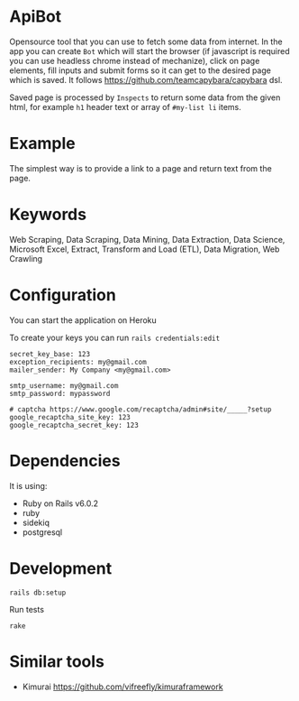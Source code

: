 # ApiBot

Opensource tool that you can use to fetch some data from internet. In the app
you can create `Bot` which will start the browser (if javascript is required you
can use headless chrome instead of mechanize), click on page elements, fill
inputs and submit forms so it can get to the desired page which is saved. It
follows https://github.com/teamcapybara/capybara dsl.


Saved page is processed by `Inspects` to return some data from the given html,
for example `h1` header text or array of `#my-list li` items.


# Example

The simplest way is to provide a link to a page and return text from the page.

# Keywords

Web Scraping, Data Scraping, Data Mining, Data Extraction, Data Science,
Microsoft Excel, Extract, Transform and Load (ETL), Data Migration, Web Crawling

# Configuration

You can start the application on Heroku


To create your keys you can run `rails credentials:edit`

```
secret_key_base: 123
exception_recipients: my@gmail.com
mailer_sender: My Company <my@gmail.com>

smtp_username: my@gmail.com
smtp_password: mypassword

# captcha https://www.google.com/recaptcha/admin#site/_____?setup
google_recaptcha_site_key: 123
google_recaptcha_secret_key: 123
```

# Dependencies

It is using:
* Ruby on Rails v6.0.2
* ruby
* sidekiq
* postgresql

# Development

```
rails db:setup
```

Run tests

```
rake
```

# Similar tools

* Kimurai https://github.com/vifreefly/kimuraframework
